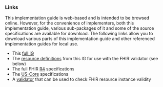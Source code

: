 ### Links

This implementation guide is web-based and is intended to be browsed online.  However, for the convenience of implementers, both this implementation guide, various sub-packages of it and some of the source specifications are available for download.  The following links allow you to download various parts of this implementation guide and other referenced implementation guides for local use.

* This [full IG](full-ig.zip)
* The [resource definitions](definitions.json.zip)  from this IG for use with the FHIR validator (see below)
* The full FHIR [R4]({{site.data.fhir.path}}fhir-spec.zip) specifications
* The [US-Core]({{site.data.fhir.ver.hl7_fhir_us_core}}/full-ig.zip) specifications
* A [validator](https://fhir.github.io/latest-ig-validator/org.hl7.fhir.validator.jar) that can be used to check FHIR resource instance validity

<!-- Todo: reference implementations -->
